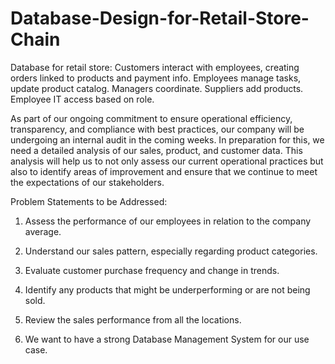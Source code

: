 # Database-Design-for-Retail-Store-Chain
Database for retail store: Customers interact with employees, creating orders linked to products and payment info. Employees manage tasks, update product catalog. Managers coordinate. Suppliers add products. Employee IT access based on role.


As part of our ongoing commitment to ensure operational efficiency, transparency, and compliance with best practices, our company will be undergoing an internal audit in the coming weeks. In preparation for this, we need a detailed analysis of our sales, product, and customer data. This analysis will help us to not only assess our current operational practices but also to identify areas of improvement and ensure that we continue to meet the expectations of our stakeholders.

Problem Statements to be Addressed:

1. Assess the performance of our employees in relation to the company average.
2. Understand our sales pattern, especially regarding product categories.
3. Evaluate customer purchase frequency and change in trends.
4. Identify any products that might be underperforming or are not being sold.
5. Review the sales performance from all the locations.

6. We want to have a strong Database Management System for our use case.
